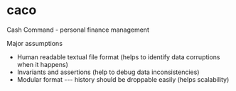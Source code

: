 # caco
Cash Command - personal finance management

Major assumptions

* Human readable textual file format (helps to identify data corruptions when it happens)
* Invariants and assertions (help to debug data inconsistencies)
* Modular format --- history should be droppable easily (helps scalability)
